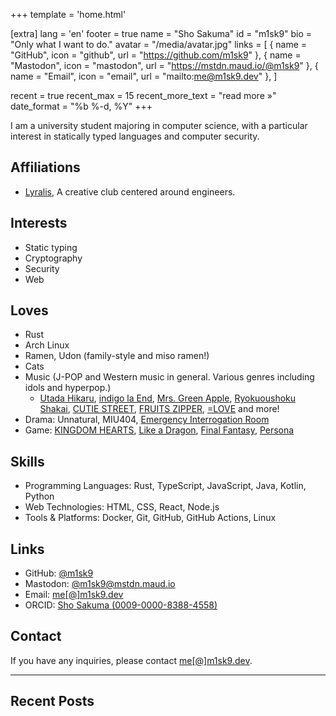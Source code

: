 +++
template = 'home.html'

[extra]
lang = 'en'
footer = true
name = "Sho Sakuma"
id = "m1sk9"
bio = "Only what I want to do."
avatar = "/media/avatar.jpg"
links = [
    { name = "GitHub", icon = "github", url = "https://github.com/m1sk9" },
    { name = "Mastodon", icon = "mastodon", url = "https://mstdn.maud.io/@m1sk9" },
    { name = "Email", icon = "email", url = "mailto:me@m1sk9.dev" },
]

recent = true
recent_max = 15
recent_more_text = "read more »"
date_format = "%b %-d, %Y"
+++

I am a university student majoring in computer science, with a particular interest in statically typed languages and computer security.

## Affiliations

- [Lyralis](https://github.com/lyralis), A creative club centered around engineers.

## Interests

- Static typing
- Cryptography
- Security
- Web

## Loves

- Rust
- Arch Linux
- Ramen, Udon (family-style and miso ramen!)
- Cats
- Music (J-POP and Western music in general. Various genres including idols and hyperpop.)
  - [Utada Hikaru](https://open.spotify.com/artist/7lbSsjYACZHn1MSDXPxNF2), [indigo la End](https://open.spotify.com/artist/26ZBeXl5Gqr3TAv2itmyCU), [Mrs. Green Apple](https://open.spotify.com/artist/4QvgGvpgzgyUOo8Yp8LDm9), [Ryokuoushoku Shakai](https://open.spotify.com/artist/4SJ7qRgJYNXB9Yttzs4aSa), [CUTIE STREET](https://open.spotify.com/artist/3PLCOySHJ9zwED5yZvDtPZ), [FRUITS ZIPPER](https://open.spotify.com/artist/4v5IVXt3oH0iNuxW9O36BV), [=LOVE](https://open.spotify.com/artist/1j2WhcTW00Zd2SjFYsJVc6) and more!
- Drama: Unnatural, MIU404, [Emergency Interrogation Room](https://www.tv-asahi.co.jp/kintori/)
- Game: [KINGDOM HEARTS](https://www.jp.square-enix.com/kingdom/), [Like a Dragon](https://ryu-ga-gotoku.com/), [Final Fantasy](https://jp.finalfantasy.com/), [Persona](https://p-ch.jp/)

## Skills

- Programming Languages: Rust, TypeScript, JavaScript, Java, Kotlin, Python
- Web Technologies: HTML, CSS, React, Node.js
- Tools & Platforms: Docker, Git, GitHub, GitHub Actions, Linux

## Links

- GitHub: [@m1sk9](https://github.com/m1sk9)
- Mastodon: [@m1sk9@mstdn.maud.io](https://mstdn.maud.io/@m1sk9)
- Email: [me[@]m1sk9.dev](mailto:me@m1sk9.dev)
- ORCID: [Sho Sakuma (0009-0000-8388-4558)](https://orcid.org/0009-0000-8388-4558)

## Contact

If you have any inquiries, please contact [me[@]m1sk9.dev](mailto:me@m1sk9.dev).

----

## Recent Posts
